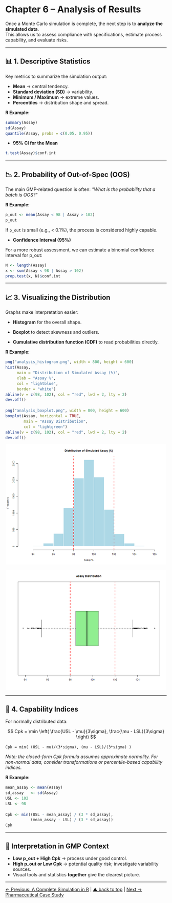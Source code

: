 # Chapter 6 – Analysis of Results

Once a Monte Carlo simulation is complete, the next step is to **analyze the simulated data**.  
This allows us to assess compliance with specifications, estimate process capability, and evaluate risks.

---

## 📊 1. Descriptive Statistics

Key metrics to summarize the simulation output:

- **Mean** → central tendency.
- **Standard deviation (SD)** → variability.
- **Minimum / Maximum** → extreme values.
- **Percentiles** → distribution shape and spread.

**R Example:**
```r
summary(Assay)
sd(Assay)
quantile(Assay, probs = c(0.05, 0.95))
```

- **95% CI for the Mean**

```r
t.test(Assay)$conf.int
```

---

## 📉 2. Probability of Out-of-Spec (OOS)
The main GMP-related question is often: *"What is the probability that a batch is OOS?"*

**R Example:**

```r
p_out <- mean(Assay < 98 | Assay > 102)
p_out
```

If `p_out` is small (e.g., < 0.1%), the process is considered highly capable.

- **Confidence Interval (95%)**

For a more robust assessment, we can estimate a binomial confidence interval for p_out:

```r
N <- length(Assay)
x <- sum(Assay < 98 | Assay > 102)
prop.test(x, N)$conf.int
```
---

## 📈 3. Visualizing the Distribution
Graphs make interpretation easier:

- **Histogram** for the overall shape.

- **Boxplot** to detect skewness and outliers.

- **Cumulative distribution function (CDF)** to read probabilities directly.

**R Example:**

```r
png("analysis_histogram.png", width = 800, height = 600)
hist(Assay,
     main = "Distribution of Simulated Assay (%)",
     xlab = "Assay %",
     col = "lightblue",
     border = "white")
abline(v = c(98, 102), col = "red", lwd = 2, lty = 2)
dev.off()

png("analysis_boxplot.png", width = 800, height = 600)
boxplot(Assay, horizontal = TRUE,
        main = "Assay Distribution",
        col = "lightgreen")
abline(v = c(98, 102), col = "red", lwd = 2, lty = 2)
dev.off()
```

<p align="center"> <img src="images/analysis_histogram.png" alt="Analysis Histogram" width="500"> </p> 

<p align="center"> <img src="images/analysis_boxplot.png" alt="Analysis Boxplot" width="500"> </p>

---

## 📐 4. Capability Indices
For normally distributed data:

$$
Cpk = \min \left( \frac{USL - \mu}{3\sigma}, \frac{\mu - LSL}{3\sigma} \right)
$$

`Cpk = min( (USL - mu)/(3*sigma), (mu - LSL)/(3*sigma) )`

*Note: the closed-form Cpk formula assumes approximate normality. For non-normal data, consider transformations or percentile-based capability indices.*

**R Example:**

```r
mean_assay <- mean(Assay)
sd_assay   <- sd(Assay)
USL <- 102
LSL <- 98

Cpk <- min((USL - mean_assay) / (3 * sd_assay),
           (mean_assay - LSL) / (3 * sd_assay))
Cpk
```

---

## 💊 Interpretation in GMP Context

- **Low p_out + High Cpk** → process under good control.
- **High p_out or Low Cpk** → potential quality risk; investigate variability sources.
- Visual tools and statistics **together** give the clearest picture.

---
[← Previous: A Complete Simulation in R](chapter05_full-simulation.md) | [▲ back to top](../#table-of-contents) | [Next → Pharmaceutical Case Study](chapter07_case-pharma.md)
